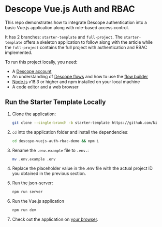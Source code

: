 # Descope Vue.js Auth and RBAC

This repo demonstrates how to integrate Descope authentication into a basic Vue.js application along with role-based access control.

It has 2 branches: `starter-template` and `full-project`. The `starter-template` offers a skeleton application to follow along with the article while the `full-project` contains the full project with authentication and RBAC implemented.

To run this project locally, you need:

- A [Descope account](https://www.descope.com/sign-up)
- An understanding of [Descope flows](https://docs.descope.com/flows) and how to use the [flow builder](https://docs.descope.com/flows#flow-builder)
- [Node.js](https://nodejs.org/) v18.3 or higher and npm installed on your local machine
- A code editor and a web browser

## Run the Starter Template Locally

1. Clone the application:

   ```bash
   git clone --single-branch -b starter-template https://github.com/kimanikevin254/descope-vuejs-auth-rbac-demo.git
   ```

2. `cd` into the application folder and install the dependencies:

   ```bash
   cd descope-vuejs-auth-rbac-demo && npm i
   ```

3. Rename the `.env.example` file to `.env.`:

   ```bash
   mv .env.example .env
   ```

4. Replace the placeholder value in the .env file with the actual project ID you obtained in the previous section.

5. Run the json-server:

   ```bash
   npm run server
   ```

6. Run the Vue.js application

   ```bash
   npm run dev
   ```

7. Check out the application on [your browser](http://localhost:5173).
